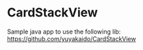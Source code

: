 # CardStackView

Sample java app to use the following lib:
https://github.com/yuyakaido/CardStackView
